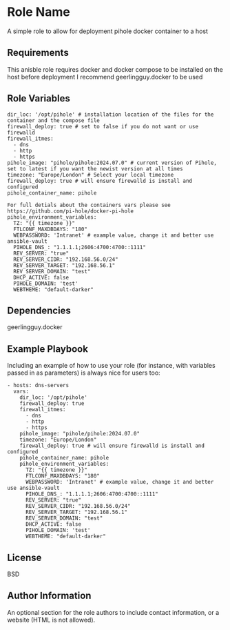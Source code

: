 Role Name
=========

A simple role to allow for deployment pihole docker container to a host

Requirements
------------

This anisble role requires docker and docker compose to be installed on the host before deployment I recommend geerlingguy.docker to be used 

Role Variables
--------------

    dir_loc: '/opt/pihole' # installation location of the files for the container and the compose file
    firewall_deploy: true # set to false if you do not want or use firewalld
    firewall_itmes:
      - dns
      - http
      - https
    pihole_image: "pihole/pihole:2024.07.0" # current version of Pihole, set to latest if you want the newist version at all times
    timezone: "Europe/London" # Select your local timezone
    firewall_deploy: true # will ensure firewalld is install and configured
    pihole_container_name: pihole

    For full detials about the containers vars please see https://github.com/pi-hole/docker-pi-hole
    pihole_environment_variables:
      TZ: "{{ timezone }}"
      FTLCONF_MAXDBDAYS: "180"
      WEBPASSWORD: 'Intranet' # example value, change it and better use ansible-vault
      PIHOLE_DNS_: "1.1.1.1;2606:4700:4700::1111"
      REV_SERVER: "true"
      REV_SERVER_CIDR: "192.168.56.0/24"
      REV_SERVER_TARGET: "192.168.56.1"
      REV_SERVER_DOMAIN: "test"
      DHCP_ACTIVE: false
      PIHOLE_DOMAIN: 'test'
      WEBTHEME: "default-darker"

Dependencies
------------

geerlingguy.docker

Example Playbook
----------------

Including an example of how to use your role (for instance, with variables passed in as parameters) is always nice for users too:

    - hosts: dns-servers
      vars:
        dir_loc: '/opt/pihole'
        firewall_deploy: true
        firewall_itmes:
          - dns
          - http
          - https
        pihole_image: "pihole/pihole:2024.07.0"
        timezone: "Europe/London"
        firewall_deploy: true # will ensure firewalld is install and configured
        pihole_container_name: pihole
        pihole_environment_variables:
          TZ: "{{ timezone }}"
          FTLCONF_MAXDBDAYS: "180"
          WEBPASSWORD: 'Intranet' # example value, change it and better use ansible-vault
          PIHOLE_DNS_: "1.1.1.1;2606:4700:4700::1111"
          REV_SERVER: "true"
          REV_SERVER_CIDR: "192.168.56.0/24"
          REV_SERVER_TARGET: "192.168.56.1"
          REV_SERVER_DOMAIN: "test"
          DHCP_ACTIVE: false
          PIHOLE_DOMAIN: 'test'
          WEBTHEME: "default-darker"

License
-------

BSD

Author Information
------------------

An optional section for the role authors to include contact information, or a website (HTML is not allowed).
